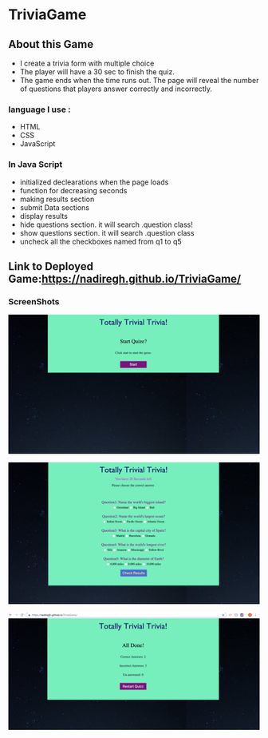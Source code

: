 # TriviaGame

## About this Game

*  I create a trivia form with multiple choice
* The player will have a 30 sec  to finish the quiz.
* The game ends when the time runs out. The page will reveal the number of questions that players answer correctly and incorrectly.

### language I use :
* HTML
* CSS
* JavaScript

### In Java Script

* initialized declearations when the page loads
* function for decreasing seconds
*  making results section
* submit Data sections
* display results
* hide questions section. it will search .question class!
* show  questions section. it will search .question class
* uncheck all the checkboxes named from q1 to q5


 ## Link to Deployed Game:https://nadiregh.github.io/TriviaGame/

### ScreenShots

![alt text](Image/ReadMe1.png )


![alt text](Image/ReadMe2.png )


![alt text](Image/ReadMe3.png )

